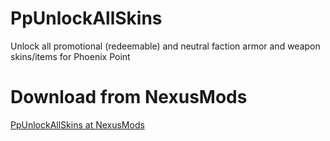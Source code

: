 # PpUnlockAllSkins
Unlock all promotional (redeemable) and neutral faction armor and weapon skins/items for Phoenix Point

# Download from NexusMods
[PpUnlockAllSkins at NexusMods](https://www.nexusmods.com/phoenixpoint/mods/57)